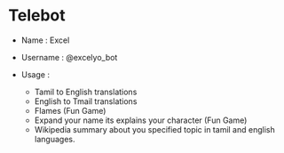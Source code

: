 # Telebot

+ Name : Excel
+ Username : @excelyo_bot

 + Usage :  
      + Tamil to English translations
      + English to Tmail translations
      + Flames (Fun Game)
      + Expand your name its explains your character (Fun Game)
      + Wikipedia summary about you specified topic in tamil and english languages.

